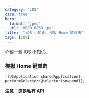 ```yaml
---
category: "iOS"
cave: true
hero:
  format: 'jpeg'
  url: 'HERO_0053.jpg'
title:  "iOS 小知识: 模拟 Home 键点击"
tags: [iOS]
---
```

介绍一些 iOS 小知识。

### 模拟 Home 键单击

`[[UIApplication sharedApplication] performSelector:@selector(suspend)];`

**注意：这是私有 API**





